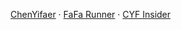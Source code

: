 <a target="_blank" href="https://chenyifaer.com">ChenYifaer</a> · <a target="_blank" href="https://chenyifaer.com/fafa-runner">FaFa Runner</a> · <a target="_blank" href="https://chenyifaer.com/join">CYF Insider</a>
